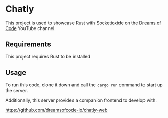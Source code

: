 # Chatly

This project is used to showcase Rust with Socketioxide on the
[Dreams of Code](https://youtube.com/@dreamsofcode) YouTube channel.

## Requirements

This project requires Rust to be installed

## Usage

To run this code, clone it down and call the `cargo run` command to start up
the server.

Additionally, this server provides a companion frontend to develop with.

https://github.com/dreamsofcode-io/chatly-web
